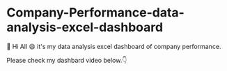 # Company-Performance-data-analysis-excel-dashboard

:wave: Hi All :smile: it's my data analysis excel dashboard of company performance.

Please check my dashbard video below.:point_down:

